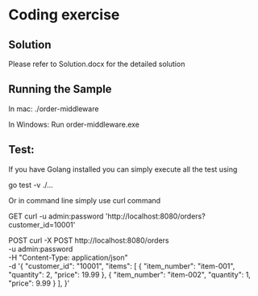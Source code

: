 # Coding exercise


<h2>Solution</h2>

Please refer to Solution.docx for the detailed solution

<h2> Running the Sample </h2>

In mac:
./order-middleware

In Windows:
Run order-middleware.exe


Test:
--

If you have Golang installed you can simply execute all the test using <br/>

go test -v ./...


Or in command line simply use curl command

GET
curl -u admin:password 'http://localhost:8080/orders?customer_id=10001'


POST
curl -X POST http://localhost:8080/orders \
-u admin:password \
-H "Content-Type: application/json" \
-d '{
"customer_id": "10001",
"items": [
{
"item_number": "item-001",
"quantity": 2,
"price": 19.99
},
{
"item_number": "item-002",
"quantity": 1,
"price": 9.99
}
],
}'

